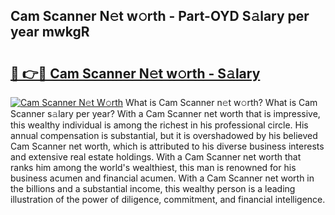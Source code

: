 ## Cam Scanner N𝚎t w𝚘rth - Part-OYD S𝚊lary per year mwkgR

# <h2><a href="http://gc3q51.nevu.top/?p=Cam+Scanner">🔗 👉🔴 Cam Scanner N𝚎t w𝚘rth - S𝚊lary</a></h2>

[![Cam Scanner N𝚎t W𝚘rth](https://i.imgur.com/Oavwk0R.jpeg)](http://gc3q51.nevu.top/?p=Cam+Scanner)
What is Cam Scanner n𝚎t w𝚘rth? What is Cam Scanner s𝚊lary per year?
With a Cam Scanner net worth that is impressive, this wealthy individual is among the richest in his professional circle. His annual compensation is substantial, but it is overshadowed by his believed Cam Scanner net worth, which is attributed to his diverse business interests and extensive real estate holdings. With a Cam Scanner net worth that ranks him among the world's wealthiest, this man is renowned for his business acumen and financial acumen. With a Cam Scanner net worth in the billions and a substantial income, this wealthy person is a leading illustration of the power of diligence, commitment, and financial intelligence.
